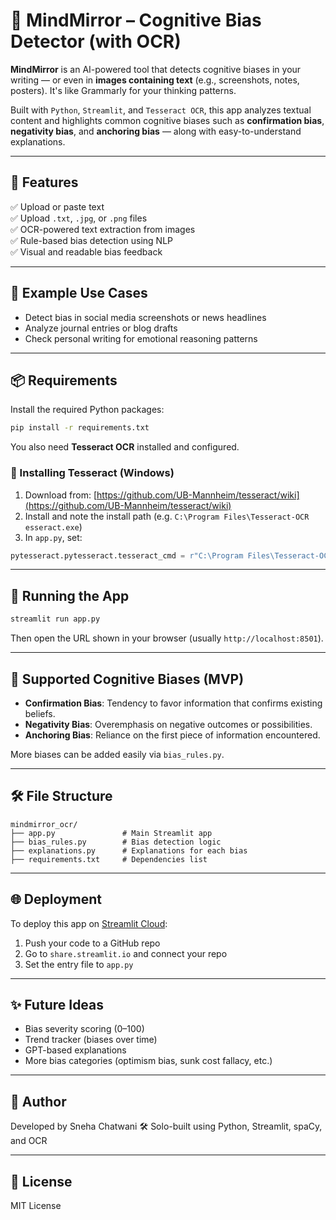 # 🧠 MindMirror – Cognitive Bias Detector (with OCR)

**MindMirror** is an AI-powered tool that detects cognitive biases in your writing — or even in **images containing text** (e.g., screenshots, notes, posters). It's like Grammarly for your thinking patterns.

Built with `Python`, `Streamlit`, and `Tesseract OCR`, this app analyzes textual content and highlights common cognitive biases such as **confirmation bias**, **negativity bias**, and **anchoring bias** — along with easy-to-understand explanations.

---

## 🚀 Features

✅ Upload or paste text  
✅ Upload `.txt`, `.jpg`, or `.png` files  
✅ OCR-powered text extraction from images  
✅ Rule-based bias detection using NLP  
✅ Visual and readable bias feedback

---

## 📸 Example Use Cases

- Detect bias in social media screenshots or news headlines  
- Analyze journal entries or blog drafts  
- Check personal writing for emotional reasoning patterns

---

## 📦 Requirements

Install the required Python packages:

```bash
pip install -r requirements.txt
```

You also need **Tesseract OCR** installed and configured.

### 🔧 Installing Tesseract (Windows)

1. Download from: [https://github.com/UB-Mannheim/tesseract/wiki](https://github.com/UB-Mannheim/tesseract/wiki)
2. Install and note the install path (e.g. `C:\Program Files\Tesseract-OCR	esseract.exe`)
3. In `app.py`, set:

```python
pytesseract.pytesseract.tesseract_cmd = r"C:\Program Files\Tesseract-OCR\tesseract.exe"
```

---

## 🧪 Running the App

```bash
streamlit run app.py
```

Then open the URL shown in your browser (usually `http://localhost:8501`).

---

## 🧠 Supported Cognitive Biases (MVP)

- **Confirmation Bias**: Tendency to favor information that confirms existing beliefs.
- **Negativity Bias**: Overemphasis on negative outcomes or possibilities.
- **Anchoring Bias**: Reliance on the first piece of information encountered.

More biases can be added easily via `bias_rules.py`.

---

## 🛠 File Structure

```
mindmirror_ocr/
├── app.py               # Main Streamlit app
├── bias_rules.py        # Bias detection logic
├── explanations.py      # Explanations for each bias
├── requirements.txt     # Dependencies list
```

---

## 🌐 Deployment

To deploy this app on [Streamlit Cloud](https://share.streamlit.io):
1. Push your code to a GitHub repo
2. Go to `share.streamlit.io` and connect your repo
3. Set the entry file to `app.py`

---

## ✨ Future Ideas

- Bias severity scoring (0–100)
- Trend tracker (biases over time)
- GPT-based explanations
- More bias categories (optimism bias, sunk cost fallacy, etc.)

---

## 👤 Author

Developed by Sneha Chatwani 
🛠 Solo-built using Python, Streamlit, spaCy, and OCR  

---

## 📃 License

MIT License
